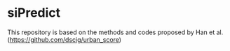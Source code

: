 # siPredict

This repository is based on the methods and codes proposed by Han et al.(https://github.com/dscig/urban_score)
